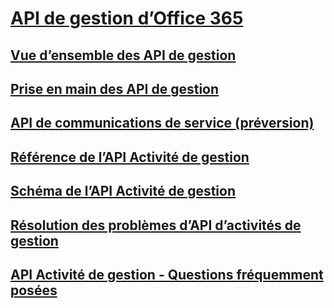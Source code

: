 # [API de gestion d’Office 365](index.md)
## [Vue d’ensemble des API de gestion](office-365-management-apis-overview.md)
## [Prise en main des API de gestion](get-started-with-office-365-management-apis.md)
## [API de communications de service (préversion)](office-365-service-communications-api-reference.md)
## [Référence de l’API Activité de gestion](office-365-management-activity-api-reference.md)
## [Schéma de l’API Activité de gestion](office-365-management-activity-api-schema.md)
## [Résolution des problèmes d’API d’activités de gestion](troubleshooting-the-office-365-management-activity-api.md)
## [API Activité de gestion - Questions fréquemment posées](office-365-management-activity-api-faq.md)
